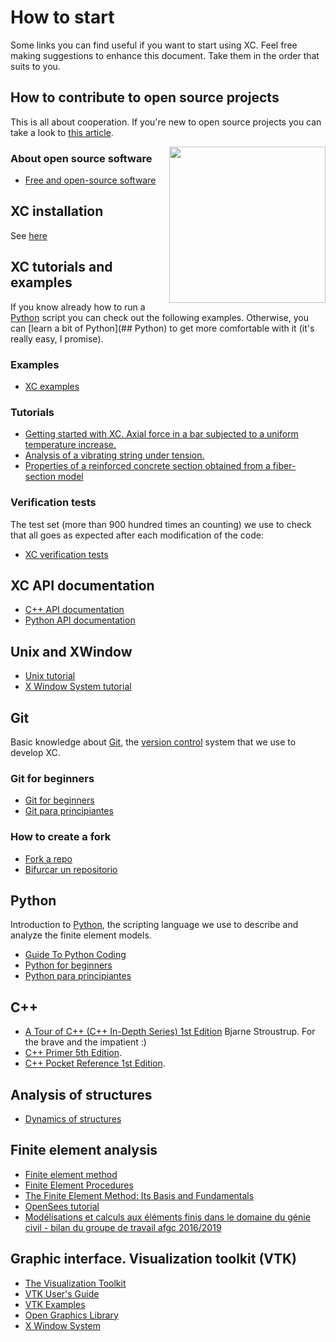 # How to start

Some links you can find useful if you want to start using XC. Feel free  making suggestions to enhance this document. Take them in the order that suits to you.

## How to contribute to open source projects

This is all about cooperation. If you're new to open source projects you can take a look to [this article](https://www.freecodecamp.org/news/how-to-contribute-to-open-source-projects-beginners-guide/).

<!-- ![cooperation](https://upload.wikimedia.org/wikipedia/commons/6/6d/Concurs_de_castells_Tarragona_2008_42._Castellers_de_Sants_4de8.jpg "Cooperation") -->

<img align="right" src="https://upload.wikimedia.org/wikipedia/commons/6/6d/Concurs_de_castells_Tarragona_2008_42._Castellers_de_Sants_4de8.jpg" width="250" />

### About open source software

- [Free and open-source software](https://en.wikipedia.org/wiki/Portal:Free_and_open-source_software)

## XC installation

See [here](https://github.com/xcfem/xc/blob/master/install/install.md)

## XC tutorials and examples
If you know already how to run a [Python](https://www.python.org/) script you can check out the following examples. Otherwise, you can [learn a bit of Python](## Python) to get more comfortable with it (it's really easy, I promise). 

### Examples
- [XC examples](https://github.com/xcfem/xc_examples)

### Tutorials
- [Getting started with XC. Axial force in a bar subjected to a uniform temperature increase.](https://github.com/xcfem/xc_examples/blob/master/XC_tutorial_001/tutorial001_truss_temp.pdf)
- [Analysis of a vibrating string under tension.](https://raw.githubusercontent.com/xcfem/xc_examples/master/XC_tutorial_002/tutorial002_eigen_vibr_string.pdf)
- [Properties of a reinforced concrete section obtained from a fiber-section model](https://raw.githubusercontent.com/xcfem/xc_examples/master/XC_tutorial_003/tutorial003_fiber_section.pdf)

### Verification tests
The test set (more than 900 hundred times an counting) we use to check that all goes as expected after each modification of the code: 

- [XC verification tests](https://github.com/xcfem/xc/tree/master/verif/tests)


## XC API documentation

- [C++ API documentation](https://codedocs.xyz/xcfem/xc/index.html)
- [Python API documentation](https://xcfem.github.io/XCmanual/)

## Unix and XWindow

- [Unix tutorial](https://www.tutorialspoint.com/unix/index.htm)
- [X Window System tutorial](https://www.astro.princeton.edu/~strauss/AST303/Xintro.pdf)

## Git
Basic knowledge about [Git](https://git-scm.com/), the [version control](https://en.wikipedia.org/wiki/Version_control) system that we use to develop XC. 

### Git for beginners

- [Git for beginners](https://product.hubspot.com/blog/git-and-github-tutorial-for-beginners)
- [Git para principiantes](https://www.ionos.es/digitalguide/paginas-web/desarrollo-web/tutorial-de-git/)

### How to create a fork

- [Fork a repo](https://docs.github.com/en/github/getting-started-with-github/quickstart/fork-a-repo)
- [Bifurcar un repositorio](https://docs.github.com/es/github/getting-started-with-github/quickstart/fork-a-repo)

## Python
Introduction to [Python](https://www.python.org/), the scripting language we use to describe and analyze the finite element models.

- [Guide To Python Coding](https://pythonguides.com/guide-to-python-coding/)
- [Python for beginners](https://www.python.org/about/gettingstarted/)
- [Python para principiantes](https://www.ionos.es/digitalguide/paginas-web/desarrollo-web/tutorial-de-python/)

## C++

- [A Tour of C++ (C++ In-Depth Series) 1st Edition](https://geni.us/6fnnXpc) Bjarne Stroustrup. For the brave and the impatient :)
- [C++ Primer 5th Edition](https://geni.us/Y6Udqa).
- [C++ Pocket Reference 1st Edition](https://geni.us/w3tnB9).


## Analysis of structures

- [Dynamics of structures](https://www.pearson.com/us/higher-education/product/Chopra-Dynamics-of-Structures-3rd-Edition/9780131561748.html)

## Finite element analysis

- [Finite element method](https://en.wikipedia.org/wiki/Finite_element_method)
- [Finite Element Procedures](https://books.google.es/books/about/Finite_Element_Procedures.html?id=rWvefGICfO8C&redir_esc=y)
- [The Finite Element Method: Its Basis and Fundamentals](https://www.elsevier.com/books/the-finite-element-method-its-basis-and-fundamentals/zienkiewicz/978-1-85617-633-0)
- [OpenSees tutorial](https://opensees.berkeley.edu/workshop/NEESgridUser-EndWorkshop2005_presentations/NEESgridUser-EndWorkshopOpenSeesTutorial_SilviaMazzoni2005.pdf)
- [Modélisations et calculs aux éléments finis dans le domaine du génie civil - bilan du groupe de travail afgc 2016/2019](https://wiki.afgc.asso.fr/accueil-gtef)

## Graphic interface. Visualization toolkit (VTK)

- [The Visualization Toolkit](https://vtk.org/vtk-textbook/)
- [VTK User's Guide](https://vtk.org/documentation/)
- [VTK Examples](https://kitware.github.io/vtk-examples/site/)
- [Open Graphics Library](https://en.wikipedia.org/wiki/OpenGL)
- [X Window System](https://en.wikipedia.org/wiki/X_Window_System)

